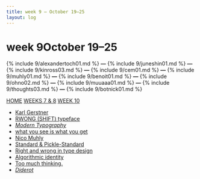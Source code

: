 ```yaml
---
title: week 9 — October 19–25
layout: log
---
```


# <span id="title">week 9</span><span id="date">October 19–25</span>

{% include 9/alexandertoch01.md %}
**—**
{% include 9/juneshin01.md %}
**—**
{% include 9/kinross03.md %}
**—**
{% include 9/cem01.md %}
**—**
{% include 9/muhly01.md %}
**—**
{% include 9/benoit01.md %}
**—**
{% include 9/ohno02.md %}
**—**
{% include 9/muuaaa01.md %}
**—**
{% include 9/thoughts03.md %}
**—**
{% include 9/botnick01.md %}

<p class="page_nav">
  <a href="{{ site.url }}/#refrepo" class="home">HOME</a>
  <a href="{{ site.url }}/week7&8" class="back">WEEKS 7 & 8</a>
  <a href="{{ site.url }}/week10" class="forward">WEEK 10</a>
</p>

<nav>
  <ul>
    <li><a href="#alexandertoch01">Karl Gerstner</a></li>
    <li><a href="#juneshin01">RWONG (SHIFT) typeface</a></li>
    <li><a href="#kinross03"><i>Modern Typography</i></a></li>
    <li><a href="#cem01">what you see is what you get</a></li>
    <li><a href="#muhly01">Nico Muhly</a></li>
    <li><a href="#benoit01">Standard & Pickle-Standard</a></li>
    <li><a href="#ohno02">Right and wrong in type design</a></li>
    <li><a href="#muuaaa01">Algorithmic identity</a></li>
    <li><a href="#thoughts03">Too much thinking.</a></li>
    <li><a href="#botnick01"><i>Diderot</i></a></li>
  </ul>
</nav>
